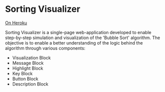 # Sorting Visualizer

[On Heroku](http://sorting-visualizer-2020.herokuapp.com/)

Sorting Visualizer is a single-page web-application developed to enable step-by-step simulation and visualization of the 'Bubble Sort' algorithm.
The objective is to enable a better understanding of the logic behind the algorithm through various components:
- Visualization Block   
- Message Block   
- Highlight Block  
- Key Block   
- Button Block   
- Description Block
